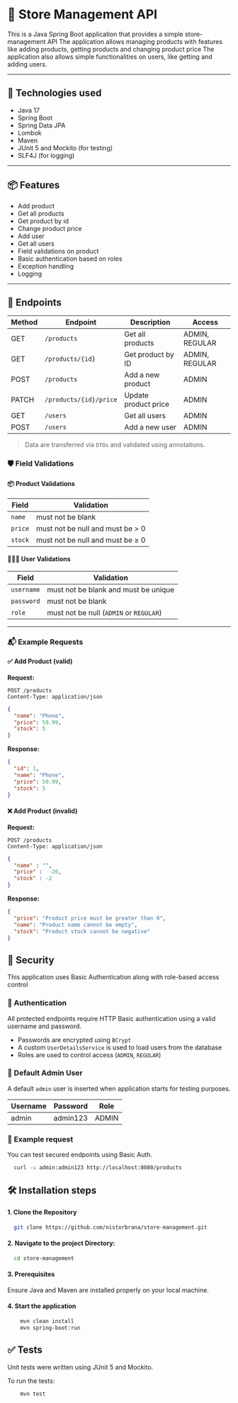 # 🛒 Store Management API
This is a Java Spring Boot application that provides a simple store-management API
The application allows managing products with features like adding products, getting products and changing product price
The application also allows simple functionalities on users, like getting and adding users.

---

## 🚀 Technologies used
- Java 17
- Spring Boot
- Spring Data JPA
- Lombok
- Maven
- JUnit 5 and Mockito (for testing)
- SLF4J (for logging)

---

## 📦 Features
- Add product
- Get all products
- Get product by id
- Change product price
- Add user
- Get all users
- Field validations on product
- Basic authentication based on roles
- Exception handling
- Logging
---

## 📑 Endpoints

| Method | Endpoint               | Description          | Access         |
|--------|------------------------|----------------------|----------------|
| GET    | `/products`            | Get all products     | ADMIN, REGULAR |
| GET    | `/products/{id}`       | Get product by ID    | ADMIN, REGULAR |
| POST   | `/products`            | Add a new product    | ADMIN          |
| PATCH  | `/products/{id}/price` | Update product price | ADMIN          |
| GET    | `/users`               | Get all users        | ADMIN          |
| POST   | `/users`               | Add a new user       | ADMIN          |

> Data are transferred via `DTOs` and validated using annotations.

### 🛡️ Field Validations

#### 📦 Product Validations
| Field   | Validation                       |
|---------|----------------------------------|
| `name`  | must not be blank                |
| `price` | must not be null and must be > 0 |
| `stock` | must not be null and must be ≥ 0 |


#### 🙍🏻‍♂️ User Validations

| Field      | Validation                              |
|------------|-----------------------------------------|
| `username` | must not be blank and must be unique    |
| `password` | must not be blank                       |
| `role`     | must not be null (`ADMIN` or `REGULAR`) |

---
### 📬 Example Requests
#### ✅ Add Product (valid)

**Request:**
```http
POST /products
Content-Type: application/json
```
```json
{
  "name": "Phone",
  "price": 59.99,
  "stock": 5
}
```

**Response:**
```json
{
  "id": 1,
  "name": "Phone",
  "price": 59.99,
  "stock": 5
}
```

#### ❌ Add Product (invalid)
**Request:**
```http
POST /products
Content-Type: application/json
```
```json
{
  "name" : "",
  "price" :  -20,
  "stock" : -2
}
```
**Response:**
```json
{
  "price": "Product price must be greater than 0",
  "name": "Product name cannot be empty",
  "stock": "Product stock cannot be negative"
}
```


## 🔐 Security
This application uses Basic Authentication along with role-based access control

### 🔑 Authentication

All protected endpoints require HTTP Basic authentication using a valid username and password.

- Passwords are encrypted using `BCrypt`
- A custom `UserDetailsService` is used to load users from the database
- Roles are used to control access (`ADMIN`, `REGULAR`)

### 👤 Default Admin User
A default `admin` user is inserted when application starts for testing purposes.


| Username | Password   | Role  |
|----------|------------|-------|
| admin    | admin123   | ADMIN |

### 📝 Example request

You can test secured endpoints using Basic Auth.

```bash
  curl -u admin:admin123 http://localhost:8080/products
```

## 🛠 Installation steps

#### 1. Clone the Repository
```bash
  git clone https://github.com/nistorbrana/store-management.git
```
#### 2. Navigate to the project Directory:

```bash
  cd store-management
```
#### 3. Prerequisites
Ensure Java and Maven are installed properly on your local machine.

#### 4. Start the application
```bash
    mvn clean install
    mvn spring-boot:run
```

## ✅ Tests

Unit tests were written using JUnit 5 and Mockito.

To run the tests:
```bash
    mvn test
```
